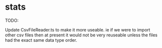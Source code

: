 # stats

TODO:

Update CsvFileReader.ts to make it more useable. ie if we were to import other csv files then at present it would not be very reuseable unless the files had the exact same data type order. 